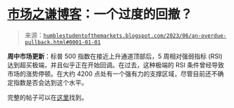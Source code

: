<!--yml

分类：未分类

日期：2024-05-18 01:28:22

-->

# [市场之谦博客](https://humblestudentofthemarkets.com/2023/06/21/an-overdue-pullback/)：一个过度的回撤？

> 来源：[`humblestudentofthemarkets.blogspot.com/2023/06/an-overdue-pullback.html#0001-01-01`](https://humblestudentofthemarkets.blogspot.com/2023/06/an-overdue-pullback.html#0001-01-01)

**周中市场更新**：标普 500 指数在接近上升通道顶部后，5 周相对强弱指标 (RSI) 达到超买极端，并且似乎正在开始回调。在过去，这种极端的 RSI 条件曾经导致市场的涨势停顿。在大约 4200 点处有一个强有力的支撑区域，尽管目前还不确定指数是否会达到这个水平。

完整的帖子可以在[这里](https://humblestudentofthemarkets.com/2023/06/21/an-overdue-pullback/)找到。
